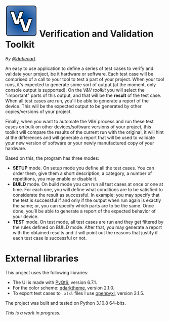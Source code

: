 # <img src="res/creationFiles/Logo.png" alt="drawing" width="20%"/> Verification and Validation Toolkit 

*By [@dabecart](https://www.dabecart.net/en/).*

An easy to use application to define a series of test cases to verify and validate your project, be it hardware or software. Each test case will be comprised of a call to your tool to test a part of your project. When your tool runs, it's expected to generate some sort of output (at the moment, only console output is supported). On the *V&V toolkit* you will select the "important" parts of this output, and that will be the **result** of the test case. When all test cases are run, you'll be able to generate a report of the device. This will be the expected output to be generated by other copies/versions of your project.

Finally, when you want to automate the V&V process and run these test cases on bulk on other devices/software versions of your project, this toolkit will compare the results of the current run with the original, it will hint at the differences and will generate a report that will be used to validate your new version of software or your newly manufactured copy of your hardware.

Based on this, the program has three modes:

- **SETUP** mode. On setup mode you define all the test cases. You can order them, give them a short description, a category, a number of repetitions, you may enable or disable it.
- **BUILD** mode. On build mode you can run all test cases at once or one at time. For each one, you will define what conditions are to be satisfied to considerate the result as successful. In example: you may specify that the test is successful if and only if the output when run again is exactly the same; or, you can specify which parts are to be the same. Once done, you'll be able to generate a report of the expected behavior of your device.
- **TEST** mode. On test mode, all test cases are run and they get filtered by the rules defined on BUILD mode. After that, you may generate a report with the obtained results and it will point out the reasons that justify if each test case is successful or not.

# External libraries

This project uses the following libraries:

- The UI is made with [PyQt6](https://pypi.org/project/PyQt6/), version 6.7.1.
- For the color scheme: [qdarktheme](https://pyqtdarktheme.readthedocs.io/en/stable/), version 2.1.0.
- To export test cases to `.xlsl` files I use [openpyxl](https://openpyxl.readthedocs.io/en/stable/), version 3.1.5.

The project was built and tested on Python 3.10.8 64-bits.

*This is a work in progress.*